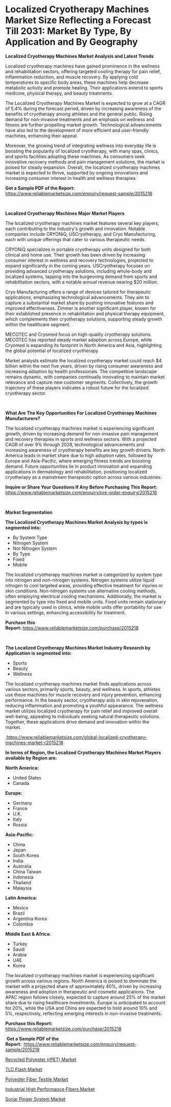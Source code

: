 <p><h1>Localized Cryotherapy Machines Market Size Reflecting a Forecast Till 2031: Market By Type, By Application and By Geography</h1></p><p><strong>Localized Cryotherapy Machines Market Analysis and Latest Trends</strong></p>
<p><p>Localized cryotherapy machines have gained prominence in the wellness and rehabilitation sectors, offering targeted cooling therapy for pain relief, inflammation reduction, and muscle recovery. By applying cold temperatures to specific body areas, these machines help decrease metabolic activity and promote healing. Their applications extend to sports medicine, physical therapy, and beauty treatments.</p><p>The Localized Cryotherapy Machines Market is expected to grow at a CAGR of 5.4% during the forecast period, driven by increasing awareness of the benefits of cryotherapy among athletes and the general public. Rising demand for non-invasive treatments and an emphasis on wellness and fitness are further propelling market growth. Technological advancements have also led to the development of more efficient and user-friendly machines, enhancing their appeal.</p><p>Moreover, the growing trend of integrating wellness into everyday life is boosting the popularity of localized cryotherapy, with many spas, clinics, and sports facilities adopting these machines. As consumers seek innovative recovery methods and pain management solutions, the market is poised for steady expansion. Overall, the localized cryotherapy machines market is expected to thrive, supported by ongoing innovations and increasing consumer interest in health and wellness therapies.</p></p>
<p><strong>Get a Sample PDF of the Report:&nbsp;</strong> <a href="https://www.reliablemarketsize.com/enquiry/request-sample/2015218?utm_campaign=1564&utm_medium=2&utm_source=Github&utm_content=ia&utm_term=27102024&utm_id=localized-cryotherapy-machines">https://www.reliablemarketsize.com/enquiry/request-sample/2015218</a></p>
<p>&nbsp;</p>
<p><strong>Localized Cryotherapy Machines Major Market Players</strong></p>
<p><p>The localized cryotherapy machines market features several key players, each contributing to the industry's growth and innovation. Notable companies include CRYONiQ, USCryotherapy, and Cryo Manufacturing, each with unique offerings that cater to various therapeutic needs.</p><p>CRYONiQ specializes in portable cryotherapy units designed for both clinical and home use. Their growth has been driven by increasing consumer interest in wellness and recovery technologies, projected to expand significantly in the coming years. USCryotherapy focuses on providing advanced cryotherapy solutions, including whole-body and localized systems, tapping into the burgeoning demand from sports and rehabilitation sectors, with a notable annual revenue nearing $20 million.</p><p>Cryo Manufacturing offers a range of devices tailored for therapeutic applications, emphasizing technological advancements. They aim to capture a substantial market share by pushing innovative features and improved effectiveness. Zimmer is another significant player, known for their established presence in rehabilitation and physical therapy equipment, which complements their cryotherapy solutions, supporting steady growth within the healthcare segment.</p><p>MECOTEC and Cryomed focus on high-quality cryotherapy solutions. MECOTEC has reported steady market adoption across Europe, while Cryomed is expanding its footprint in North America and Asia, highlighting the global potential of localized cryotherapy.</p><p>Market analysts estimate the localized cryotherapy market could reach $4 billion within the next five years, driven by rising consumer awareness and increasing adoption by health professionals. The competitive landscape remains dynamic, with companies continually innovating to maintain market relevance and capture new customer segments. Collectively, the growth trajectory of these players indicates a robust future for the localized cryotherapy sector.</p></p>
<p>&nbsp;</p>
<p><strong>What Are The Key Opportunities For Localized Cryotherapy Machines Manufacturers?</strong></p>
<p><p>The localized cryotherapy machines market is experiencing significant growth, driven by increasing demand for non-invasive pain management and recovery therapies in sports and wellness sectors. With a projected CAGR of over 9% through 2028, technological advancements and increasing awareness of cryotherapy benefits are key growth drivers. North America leads in market share due to high adoption rates, followed by Europe and Asia-Pacific, where emerging fitness trends are boosting demand. Future opportunities lie in product innovation and expanding applications in dermatology and rehabilitation, positioning localized cryotherapy as a mainstream therapeutic option across various industries.</p></p>
<p><strong>Inquire or Share Your Questions If Any Before Purchasing This Report:</strong> <a href="https://www.reliablemarketsize.com/enquiry/pre-order-enquiry/2015218?utm_campaign=1564&utm_medium=2&utm_source=Github&utm_content=ia&utm_term=27102024&utm_id=localized-cryotherapy-machines">https://www.reliablemarketsize.com/enquiry/pre-order-enquiry/2015218</a></p>
<p>&nbsp;</p>
<p><strong>Market Segmentation</strong></p>
<p><strong>The Localized Cryotherapy Machines Market Analysis by types is segmented into:</strong></p>
<p><ul><li>By System Type</li><li>Nitrogen System</li><li>Not Nitrogen System</li><li>By Type</li><li>Fixed</li><li>Mobile</li></ul></p>
<p><p>The localized cryotherapy machines market is categorized by system type into nitrogen and non-nitrogen systems. Nitrogen systems utilize liquid nitrogen to cool targeted areas, providing effective treatment for injuries or skin conditions. Non-nitrogen systems use alternative cooling methods, often employing electrical cooling mechanisms. Additionally, the market is segmented by type into fixed and mobile units. Fixed units remain stationary and are typically used in clinics, while mobile units offer portability for use in various settings, enhancing accessibility for treatment.</p></p>
<p><strong>Purchase this Report:&nbsp;</strong><a href="https://www.reliablemarketsize.com/purchase/2015218?utm_campaign=1564&utm_medium=2&utm_source=Github&utm_content=ia&utm_term=27102024&utm_id=localized-cryotherapy-machines">https://www.reliablemarketsize.com/purchase/2015218</a></p>
<p>&nbsp;</p>
<p><strong>The Localized Cryotherapy Machines Market Industry Research by Application is segmented into:</strong></p>
<p><ul><li>Sports</li><li>Beauty</li><li>Wellness</li></ul></p>
<p><p>The localized cryotherapy machines market finds applications across various sectors, primarily sports, beauty, and wellness. In sports, athletes use these machines for muscle recovery and injury prevention, enhancing performance. In the beauty sector, cryotherapy aids in skin rejuvenation, reducing inflammation and promoting a youthful appearance. The wellness market utilizes localized cryotherapy for pain relief and improved overall well-being, appealing to individuals seeking natural therapeutic solutions. Together, these applications drive demand and innovation within the market.</p></p>
<p><a href="https://www.reliablemarketsize.com/global-localized-cryotherapy-machines-market-r2015218?utm_campaign=1564&utm_medium=2&utm_source=Github&utm_content=ia&utm_term=27102024&utm_id=localized-cryotherapy-machines">&nbsp;https://www.reliablemarketsize.com/global-localized-cryotherapy-machines-market-r2015218</a></p>
<p><strong>In terms of Region, the Localized Cryotherapy Machines Market Players available by Region are:</strong></p>
<p>
    <p> <strong> North America: </strong>
        <ul>
            <li>United States</li>
            <li>Canada</li>
        </ul>
        </p> 
    <p> <strong> Europe: </strong>
        <ul>
            <li>Germany</li>
            <li>France</li>
            <li>U.K.</li>
            <li>Italy</li>
            <li>Russia</li>
        </ul>
        </p> 
    <p> <strong> Asia-Pacific: </strong>
        <ul>
            <li>China</li>
            <li>Japan</li>
            <li>South Korea</li>
            <li>India</li>
            <li>Australia</li>
            <li>China Taiwan</li>
            <li>Indonesia</li>
            <li>Thailand</li>
            <li>Malaysia</li>
        </ul>
        </p> 
    <p> <strong> Latin America: </strong>
        <ul>
            <li>Mexico</li>
            <li>Brazil</li>
            <li>Argentina Korea</li>
            <li>Colombia</li>
        </ul>
        </p> 
    <p> <strong> Middle East & Africa: </strong>
        <ul>
            <li>Turkey</li>
            <li>Saudi</li>
            <li>Arabia</li>
            <li>UAE</li>
            <li>Korea</li>
        </ul>
    </p>
    </p>
<p><p>The localized cryotherapy machines market is experiencing significant growth across various regions. North America is poised to dominate the market with a projected share of approximately 40%, driven by increasing awareness and adoption in therapeutic and cosmetic applications. The APAC region follows closely, expected to capture around 25% of the market share due to rising healthcare investments. Europe is anticipated to account for 20%, while the USA and China are expected to hold around 10% and 5%, respectively, reflecting emerging interests in non-invasive treatments.</p></p>
<p><strong>Purchase this Report: </strong><a href="https://www.reliablemarketsize.com/purchase/2015218?utm_campaign=1564&utm_medium=2&utm_source=Github&utm_content=ia&utm_term=27102024&utm_id=localized-cryotherapy-machines">https://www.reliablemarketsize.com/purchase/2015218</a></p>
<p>&nbsp;<strong>Get a Sample PDF of the Report:&nbsp;&nbsp;</strong><a href="https://www.reliablemarketsize.com/enquiry/request-sample/2015218?utm_campaign=1564&utm_medium=2&utm_source=Github&utm_content=ia&utm_term=27102024&utm_id=localized-cryotherapy-machines">https://www.reliablemarketsize.com/enquiry/request-sample/2015218</a></p>
<p><strong></strong></p>
<p><p><a href="https://www.linkedin.com/pulse/market-dynamics-future-trends-global-recycled-polyester-rpet-4scyf?utm_campaign=1564&utm_medium=2&utm_source=Github&utm_content=ia&utm_term=27102024&utm_id=localized-cryotherapy-machines">Recycled Polyester (rPET) Market</a></p><p><a href="https://github.com/DixieGrimes/Market-Research-Report-List-1/blob/main/tlc-flash-market.md?utm_campaign=1564&utm_medium=2&utm_source=Github&utm_content=ia&utm_term=27102024&utm_id=localized-cryotherapy-machines">TLC Flash Market</a></p><p><a href="https://www.linkedin.com/pulse/sustainability-trends-polyester-fiber-textile-industry-market-2laif?utm_campaign=1564&utm_medium=2&utm_source=Github&utm_content=ia&utm_term=27102024&utm_id=localized-cryotherapy-machines">Polyester Fiber Textile Market</a></p><p><a href="https://www.linkedin.com/pulse/global-industrial-high-performance-fibers-market-analysis-hc6yf?utm_campaign=1564&utm_medium=2&utm_source=Github&utm_content=ia&utm_term=27102024&utm_id=localized-cryotherapy-machines">Industrial High Performance Fibers Market</a></p><p><a href="https://issuu.com/reportprime-2/docs/sonar-pinger-system-market-size-203_1827aaeadabe14?utm_campaign=1564&utm_medium=2&utm_source=Github&utm_content=ia&utm_term=27102024&utm_id=localized-cryotherapy-machines">Sonar Pinger System Market</a></p></p>